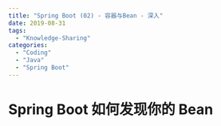 ```yaml
---
title: "Spring Boot (02) - 容器与Bean - 深入"
date: 2019-08-31
tags: 
  - "Knowledge-Sharing"
categories:
  - "Coding"
  - "Java"
  - "Spring Boot"
---
```


# Spring Boot 如何发现你的 Bean


